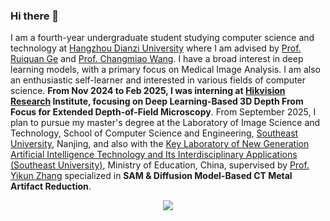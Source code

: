 ### Hi there 👋
I am a fourth-year undergraduate student studying computer science and technology at [Hangzhou Dianzi University](https://www.hdu.edu.cn/main.htm) where I am advised by [Prof. Ruiquan Ge](https://faculty.hdu.edu.cn/jsjxy/grq/main.htm) and [Prof. Changmiao Wang](https://www.sribd.cn/teacher/505). I have a broad interest in deep learning models, with a primary focus on Medical Image Analysis. I am also an enthusiastic self-learner and interested in various fields of computer science. **From Nov 2024 to Feb 2025, I was interning at [Hikvision Research](https://www.hikvision.com/cn/) Institute, focusing on Deep Learning-Based 3D Depth From Focus for Extended Depth-of-Field Microscopy**. From September 2025, I plan to pursue my master's degree at the Laboratory of Image Science and Technology, School of Computer Science and Engineering, [Southeast University](https://www.seu.edu.cn), Nanjing, and also with the [Key Laboratory of New Generation Artificial Intelligence Technology and Its Interdisciplinary Applications (Southeast University)](https://aiia.seu.edu.cn), Ministry of Education, China, supervised by [Prof. Yikun Zhang](https://cs.seu.edu.cn/yikun/) specialized in **SAM & Diffusion Model-Based CT Metal Artifact Reduction**.

<div align="center">
  <img src="https://github-readme-stats.vercel.app/api?username=Benny0323&show_icons=true&hide_border=true&theme=tokyonight&count_private=true"/>
</div>
<!--
**Benny0323/Benny0323** is a ✨ _special_ ✨ repository because its `README.md` (this file) appears on your GitHub profile.

Here are some ideas to get you started:

- 🔭 I’m currently working on ...
- 🌱 I’m currently learning ...
- 👯 I’m looking to collaborate on ...
- 🤔 I’m looking for help with ...
- 💬 Ask me about ...
- 📫 How to reach me: ...
- 😄 Pronouns: ...
- ⚡ Fun fact: ...
-->

